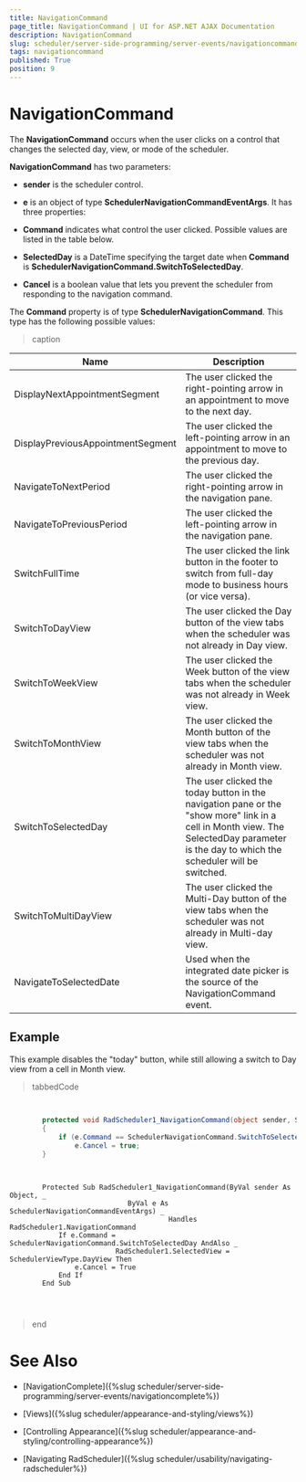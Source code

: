 ```yaml
---
title: NavigationCommand
page_title: NavigationCommand | UI for ASP.NET AJAX Documentation
description: NavigationCommand
slug: scheduler/server-side-programming/server-events/navigationcommand
tags: navigationcommand
published: True
position: 9
---
```


# NavigationCommand



The __NavigationCommand__ occurs when the user clicks on a control that changes the selected day, view, or mode of the scheduler.

__NavigationCommand__ has two parameters:

* __sender__ is the scheduler control.

* __e__ is an object of type __SchedulerNavigationCommandEventArgs__. It has three properties:

* __Command__ indicates what control the user clicked. Possible values are listed in the table below.

* __SelectedDay__ is a DateTime specifying the target date when __Command__ is __SchedulerNavigationCommand.SwitchToSelectedDay__.

* __Cancel__ is a boolean value that lets you prevent the scheduler from responding to the navigation command.

The __Command__ property is of type __SchedulerNavigationCommand__. This type has the following possible values:


>caption  

| Name | Description |
| ------ | ------ |
|DisplayNextAppointmentSegment|The user clicked the right-pointing arrow in an appointment to move to the next day.|
|DisplayPreviousAppointmentSegment|The user clicked the left-pointing arrow in an appointment to move to the previous day.|
|NavigateToNextPeriod|The user clicked the right-pointing arrow in the navigation pane.|
|NavigateToPreviousPeriod|The user clicked the left-pointing arrow in the navigation pane.|
|SwitchFullTime|The user clicked the link button in the footer to switch from full-day mode to business hours (or vice versa).|
|SwitchToDayView|The user clicked the Day button of the view tabs when the scheduler was not already in Day view.|
|SwitchToWeekView|The user clicked the Week button of the view tabs when the scheduler was not already in Week view.|
|SwitchToMonthView|The user clicked the Month button of the view tabs when the scheduler was not already in Month view.|
|SwitchToSelectedDay|The user clicked the today button in the navigation pane or the "show more" link in a cell in Month view. The SelectedDay parameter is the day to which the scheduler will be switched.|
|SwitchToMultiDayView|The user clicked the Multi-Day button of the view tabs when the scheduler was not already in Multi-day view.|
|NavigateToSelectedDate|Used when the integrated date picker is the source of the NavigationCommand event.|



## Example

This example disables the "today" button, while still allowing a switch to Day view from a cell in Month view.



>tabbedCode

````C#
	
	
	    protected void RadScheduler1_NavigationCommand(object sender, SchedulerNavigationCommandEventArgs e)
	    {
	        if (e.Command == SchedulerNavigationCommand.SwitchToSelectedDay && RadScheduler1.SelectedView == SchedulerViewType.DayView) 
	            e.Cancel = true;
	    }
	
````



````VB.NET
	
	    Protected Sub RadScheduler1_NavigationCommand(ByVal sender As Object, _
	                         ByVal e As SchedulerNavigationCommandEventArgs) _
	                                   Handles RadScheduler1.NavigationCommand
	        If e.Command = SchedulerNavigationCommand.SwitchToSelectedDay AndAlso _
	                      RadScheduler1.SelectedView = SchedulerViewType.DayView Then
	            e.Cancel = True
	        End If
	    End Sub
	
	
	
````


>end

# See Also

 * [NavigationComplete]({%slug scheduler/server-side-programming/server-events/navigationcomplete%})

 * [Views]({%slug scheduler/appearance-and-styling/views%})

 * [Controlling Appearance]({%slug scheduler/appearance-and-styling/controlling-appearance%})

 * [Navigating RadScheduler]({%slug scheduler/usability/navigating-radscheduler%})
